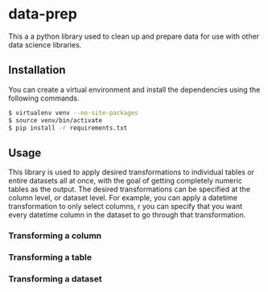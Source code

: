 # data-prep
This a a python library used to clean up and prepare data for use with other data science libraries.
## Installation
You can create a virtual environment and install the dependencies using the following commands.
```bash
$ virtualenv venv --no-site-packages
$ source venv/bin/activate
$ pip install -r requirements.txt
```

## Usage
This library is used to apply desired transformations to individual tables or entire datasets all at once, with the goal of getting completely numeric tables as the output. The desired transformations can be specified at the column level, or dataset level. For example, you can apply a datetime transformation to only select columns, r you can specify that you want every datetime column in the dataset to go through that transformation.
### Transforming a column

### Transforming a table

### Transforming a dataset